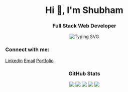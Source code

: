 <h1 align="center">Hi 👋, I'm Shubham</h1>

<h3 align="center">Full Stack Web Developer</h3>

<div align="center">
<img width="full" src="https://readme-typing-svg.demolab.com?font=Fira+Code&duration=2000&pause=600&color=27F724&random=false&width=435&lines=I+work+in+React+js;I+work+in+Node+js;I+work+in+Next+js" alt="Typing SVG" />
</div>

<h3 align="left">Connect with me:</h3>
<p align="left">
<a href="https://linkedin.com/in/shubgoyal23" target="blank">Linkedin</a>
<a href="mailto:goyalshubham@outlook.in" target="blank">Email</a>
<a href="https://linkedin.com/in/shubgoyal23" target="blank">Portfolio</a>
</p>


<div>
<h3 align="center">GitHub Stats</h3>
<p align="center">
<img src="http://github-profile-summary-cards.vercel.app/api/cards/profile-details?username=Alipakkr&theme=github_dark">
<img src="http://github-profile-summary-cards.vercel.app/api/cards/most-commit-language?username=shubgoyal23&theme=aura">
<img src="http://github-profile-summary-cards.vercel.app/api/cards/stats?username=shubgoyal23&theme=aura">
<img src="http://github-profile-summary-cards.vercel.app/api/cards/profile-details?username=shubgoyal23&theme=aura">
<img src="http://github-profile-summary-cards.vercel.app/api/cards/productive-time?username=shubgoyal23&theme=aura&utcOffset=8">
</p>
</div>

